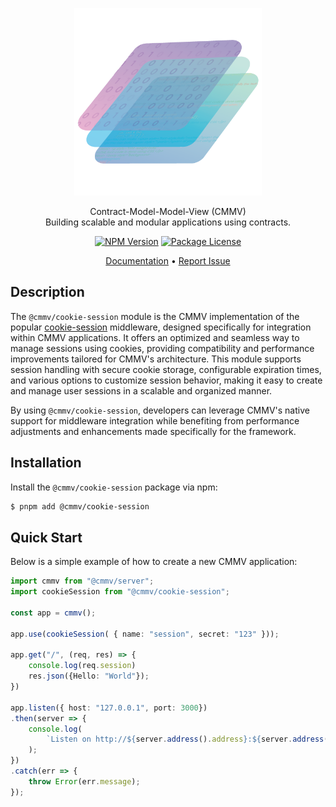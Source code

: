 <p align="center">
  <a href="https://cmmv.io/" target="blank"><img src="https://raw.githubusercontent.com/andrehrferreira/docs.cmmv.io/main/public/assets/logo_CMMV2_icon.png" width="300" alt="CMMV Logo" /></a>
</p>
<p align="center">Contract-Model-Model-View (CMMV) <br/> Building scalable and modular applications using contracts.</p>
<p align="center">
    <a href="https://www.npmjs.com/package/@cmmv/cookie-session"><img src="https://img.shields.io/npm/v/@cmmv/cookie-session.svg" alt="NPM Version" /></a>
    <a href="https://github.com/andrehrferreira/cmmv-cookie-session/blob/main/LICENSE"><img src="https://img.shields.io/npm/l/@cmmv/cookie-session.svg" alt="Package License" /></a>
</p>

<p align="center">
  <a href="https://cmmv.io">Documentation</a> &bull;
  <a href="https://github.com/andrehrferreira/cmmv-cookie-session/issues">Report Issue</a>
</p>

## Description

The ``@cmmv/cookie-session`` module is the CMMV implementation of the popular [cookie-session](https://www.npmjs.com/package/cookie-session) middleware, designed specifically for integration within CMMV applications. It offers an optimized and seamless way to manage sessions using cookies, providing compatibility and performance improvements tailored for CMMV's architecture. This module supports session handling with secure cookie storage, configurable expiration times, and various options to customize session behavior, making it easy to create and manage user sessions in a scalable and organized manner.

By using ``@cmmv/cookie-session``, developers can leverage CMMV's native support for middleware integration while benefiting from performance adjustments and enhancements made specifically for the framework.

## Installation

Install the ``@cmmv/cookie-session`` package via npm:

```bash
$ pnpm add @cmmv/cookie-session
```

## Quick Start

Below is a simple example of how to create a new CMMV application:

```typescript
import cmmv from "@cmmv/server";
import cookieSession from "@cmmv/cookie-session";

const app = cmmv();

app.use(cookieSession( { name: "session", secret: "123" }));

app.get("/", (req, res) => {
    console.log(req.session)
    res.json({Hello: "World"});
})

app.listen({ host: "127.0.0.1", port: 3000})
.then(server => {
    console.log(
        `Listen on http://${server.address().address}:${server.address().port}`,
    );
})
.catch(err => {
    throw Error(err.message);
});
```